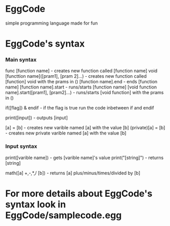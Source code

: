 # EggCode
simple programming language made for fun

# EggCode's syntax

### Main syntax

func [function name] - creates new function called [function name]
void [functtion name]([pram1], [pram 2]...) - creates new function called [function] void with the prams in ()
[function name].end - ends [function name]
[function name].start - runs/starts [function name]
[void function name].start([pram1], [pram2]...) - runs/starts [void function] with the prams in ()

if([flag]) & endif - if the flag is true run the code inbetween if and endif 

print([input]) - outputs [input]

[a] = [b] - creates new varible named [a] with the value [b]
(private)[a] = [b] - creates new private varible named [a] with the value [b]

### Input syntax

print([varible name]) - gets [varible name]'s value
print("[string]") - returns [string]

math([a] +,-,*,/ [b]) - returns [a] plus/minus/times/divided by [b]


# For more details about EggCode's syntax look in EggCode/samplecode.egg
